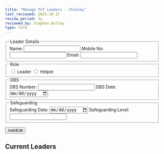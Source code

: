 ```yaml
---
title: "Manage TnT Leaders - Chinley"
last_reviewed: 2025-10-17
review_period: 1y
reviewed_by: Stephen Dolley
type: form
---
```


<fieldset>
  <legend>Leader Details</legend>
  <label>Name: <input required class="name" type="text" /></label>
  <label>Mobile No: <input class="" type="tel" /></label>
  <label>Email: <input class="" type="email" /></label>
</fieldset>

<fieldset>
  <legend>Role</legend>
  <label><input required type="radio"> Leader</label>
  <label><input required type="radio"> Helper</label>
</fieldset>

<fieldset>
  <legend>DBS</legend>
  <label>DBS Number: <input class="short-input" type="text" /></label>
  <label>DBS Date: <input class="" type="date" /></label>
</fieldset>

<fieldset>
  <legend>Safeguarding</legend>
  <label>Safeguarding Date: <input class="" type="date" /></label>
  <label>Safeguarding Level: <input class="short-input" type="text" /></label>
</fieldset>

<button type="button" class="sendButton" id="saveLeaderBtn">Add/Edit</button>
<button type="button" class="sendButton" id="cancelEditBtn" style="display:none;">Cancel</button>
<button type="button" class="sendButton" id="deleteLeaderBtn" style="display:none;">Delete</button>

<h2>Current Leaders</h2>
<ul id="leaderList"></ul>

<script type="module">
import { getFormRecord, populateForm, loadRecords } from '/js/adminForms.js';

document.addEventListener("DOMContentLoaded", () => {
  const form = document.querySelector("form.verified-form");
  const saveBtn = document.getElementById("saveLeaderBtn");
  const cancelBtn = document.getElementById("cancelEditBtn");
  const deleteBtn = document.getElementById("deleteLeaderBtn");
  const list = document.getElementById("leaderList");
  let editIndex = null;
  let leadersCache = [];

  async function getLeaders() {
    const res = await fetch("/.netlify/functions/secureStore_ClientAccess", {
      method: "POST",
      headers: { "Content-Type": "application/json" },
      body: JSON.stringify({ token: "TnT_Leaders_Chinley" }),
    });
    const data = await res.json();
    if (!data.valid) return [];
    return Array.isArray(data.record) ? data.record : [];
  }

  async function setLeaders(leaders) {
    await fetch("/.netlify/functions/secureStore_ClientAccess", {
      method: "POST",
      headers: { "Content-Type": "application/json" },
      body: JSON.stringify({ token: "TnT_Leaders_Chinley", value: { record: leaders } }),
    });
  }

  async function loadLeaders() {
    leadersCache = await getLeaders();
    loadRecords({
      records: leadersCache,
      listEl: list,
      form,
      editBtnClass: "editLeaderBtn"
    });
  }

  list.addEventListener("click", e => {
    if (!e.target.classList.contains("editLeaderBtn")) return;
    const idx = parseInt(e.target.dataset.index);
    const leader = leadersCache[idx];
    if (!leader) return;
    editIndex = idx;
    populateForm(form, leader);
    cancelBtn.style.display = "inline-block";
    deleteBtn.style.display = "inline-block";
  });

  saveBtn.addEventListener("click", async () => {
    if (!form.reportValidity()) return;
    const record = getFormRecord(form);

    if (editIndex !== null) leadersCache[editIndex] = record;
    else {
      const existingIndex = leadersCache.findIndex(l => l.name?.toLowerCase() === record.name?.toLowerCase());
      existingIndex >= 0 ? leadersCache[existingIndex] = record : leadersCache.push(record);
    }

    await setLeaders(leadersCache);
    populateForm(form, {}); // clear form
    editIndex = null;
    cancelBtn.style.display = "none";
    deleteBtn.style.display = "none";
    await loadLeaders();
  });

  cancelBtn.addEventListener("click", () => {
    populateForm(form, {}); // clear form
    editIndex = null;
    cancelBtn.style.display = "none";
    deleteBtn.style.display = "none";
  });

  deleteBtn.addEventListener("click", async () => {
    if (editIndex === null) return;
    leadersCache.splice(editIndex, 1);
    await setLeaders(leadersCache);
    populateForm(form, {}); // clear form
    editIndex = null;
    cancelBtn.style.display = "none";
    deleteBtn.style.display = "none";
    await loadLeaders();
  });

  loadLeaders();
});
</script>
